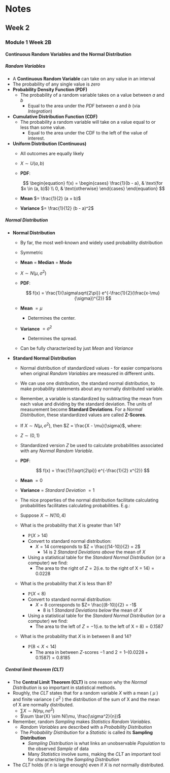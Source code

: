 # Notes
## Week 2
### Module 1 Week 2B
#### Continuous Random Variables and the Normal Distribution
##### Random Variables
- A **Continuous Random Variable** can take on any value in an interval
- The probability of any single value is *zero*
- **Probability Density Function (PDF)**
  - The probability of a random variable takes on a value between $a$ and $b$
    - Equal to the area under the *PDF* between $a$ and $b$ (via *Integration*)
- **Cumulative Distribution Function (CDF)**
  - The probability a random variable will take on a value equal to or less than
  some value.
    - Equal to the area under the CDF to the left of the value of interest.
- **Uniform Distribution (Continuous)**
  - All outcomes are equally likely
  - $X \sim U(a, b)$  
  - **PDF**:

    $$
    \begin{equation} 
      f(x) = \begin{cases} 
        \frac{1}{b - a}, & \text{for $x \in (a, b)$} \\ 
        0, & \text{otherwise}
      \end{cases}
    \end{equation} 
    $$

  - **Mean** $= \frac{1}{2} (a + b)$
  - **Variance** $= \frac{1}{12} (b - a)^2$

##### **Normal Distribution**
- **Normal Distribution**
  - By far, the most well-known and widely used probability distribution
  - Symmetric
  - **Mean** $=$ **Median** $=$ **Mode**
  - $X \sim N(\mu, \sigma^2)$
  - **PDF**:
    
    $$
    f(x) = \frac{1}{\sigma\sqrt{2\pi}} e^{-\frac{1}{2}(\frac{x-\mu}{\sigma})^{2}}
    $$

  - **Mean** $= \mu$
    - Determines the center.
  - **Variance** $= \sigma^2$
    - Determines the spread.
  - Can be fully characterized by just *Mean* and *Variance*

- **Standard Normal Distribution**
  - Normal distribution of standardized values - for easier comparisons when 
    original *Random Variables* are measured in different units.
  - We can use one distribution, the standard normal distribution, to make
    probability statements about any normally distributed variable.
  - Remember, a variable is standardized by subtracting the mean from each
    value and dividing by the standard deviation. The units of measurement 
    become **Standard Deviations**. For a *Normal Distribution*, these 
    standardized values are called **Z-Scores**.
  - If $X \sim N(\mu, \sigma^2)$, then $Z = \frac{X - \mu}{\sigma}$, where:
  - $Z \sim (0,1)$
  - Standardized version $Z$ be used to calculate probabilities associated with 
    any *Normal Random Variable*.
  - **PDF**:

    $$
    f(x) = \frac{1}{\sqrt{2\pi}} e^{-\frac{1}{2} x^{2}}
    $$

  - **Mean** $= 0$
  - **Variance** $=$ *Standard Deviation* $= 1$  

  - The nice properties of the normal distribution facilitate calculating
    probabilities facilitates calculating probabilities. E.g.:
  - Suppose $X \sim N(10, 4)$
  - What is the probability that $X$ is greater than $14$?
    - $\mathbb{P}(X > 14)$
    - Convert to standard normal distribution:
      - $X = 14$ corresponds to $Z = \frac{(14-10)}{2} = 2$
        - $14$ is $2$ *Standard Deviations* *above* the mean of $X$
    - Using a statistical table for the *Standard Normal Distribution* (or a
        computer) we find:
      - The area to the right of $Z = 2 \text{(i.e. to the right of X = 14)} = 0.0228$
  - What is the probability that $X$ is less than $8$?
    - $\mathbb{P}(X < 8)$
    - Convert to standard normal distribution:
      - $X = 8$ corresponds to $Z= \frac{(8-10)}{2} = -1$
        - $8$ is $1$ *Standard Deviations* *below* the mean of $X$
    - Using a statistical table for the *Standard Normal Distribution* (or a
        computer) we find:
      - The area to the left of $Z = -1 \text{(i.e. to the left of X = 8)} = 0.1587$
  - What is the probability that $X$ is in between $8$ and $14$?
    - $\mathbb{P}(8 < X < 14)$
      - The area in between $Z$-scores $-1$ and $2 = 1 – (0.0228 + 0.1587) = 0.8185$

##### Central limit theorem (CLT)
- The **Central Limit Theorem (CLT)** is one reason why the *Normal 
  Distribution* is so important in statistical methods.
- Roughly, the *CLT* states that for a random variable $X$ with a mean ( 
  $\mu$ ) and finite variance ( $\sigma^2$ ) the distribution of the sum of X 
  and the mean of X are normally distributed.
  - $\sum X \sim N(n\mu, n\sigma^2)$
  - $\sum \bar{X} \sim N(\mu, \frac{\sigma^2}{n})$
- Remember, random *Sampling* makes *Statistics* *Random Variables*.
  - *Random Variables* are described with a *Probability Distribution*
  - The *Probability Distribution* for a *Statistic* is called its **Sampling 
    Distribution**
    - *Sampling Distribution* is what links an unobservable *Population* to 
      the observed *Sample* of data 
    - Many *Statistics* involve sums, making the *CLT* an important tool for
        characterizing the *Sampling Distribution*
- The *CLT* holds (if *n* is large enough) even if *X* is *not* normally 
  distributed.
